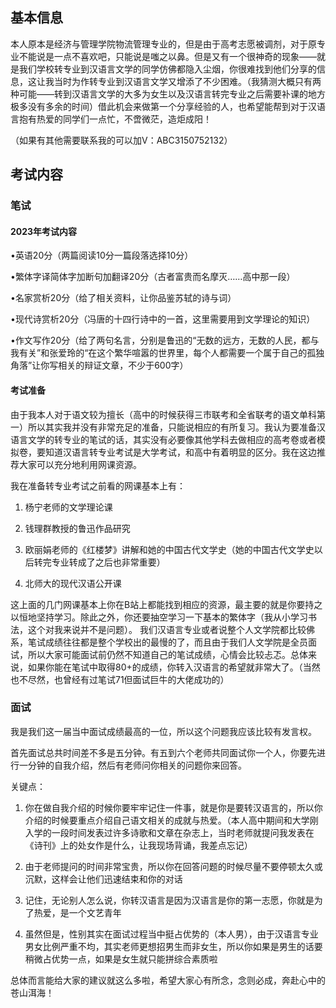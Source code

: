 ## 基本信息
本人原本是经济与管理学院物流管理专业的，但是由于高考志愿被调剂，对于原专业不能说是一点不喜欢吧，只能说是嗤之以鼻。但是又有一个很神奇的现象——就是我们学校转专业到汉语言文学的同学仿佛都隐入尘烟，你很难找到他们分享的信息，这让我当时为作转专业到汉语言文学又增添了不少困难。（我猜测大概只有两种可能——转到汉语言文学的大多为女生以及汉语言转完专业之后需要补课的地方极多没有多余的时间）借此机会来做第一个分享经验的人，也希望能帮到对于汉语言抱有热爱的同学们一点忙，不啻微茫，造炬成阳！

（如果有其他需要联系我的可以加V：ABC3150752132）

## 考试内容
### 笔试
#### 2023年考试内容

•英语20分（两篇阅读10分一篇段落选择10分）

•繁体字译简体字加断句加翻译20分（古者富贵而名摩灭……高中那一段）

•名家赏析20分（给了相关资料，让你品鉴苏轼的诗与词）

•现代诗赏析20分（冯唐的十四行诗中的一首，这里需要用到文学理论的知识）

•作文写作20分（给了两句名言，分别是鲁迅的“无数的远方，无数的人民，都与我有关”和张爱玲的“在这个繁华喧嚣的世界里，每个人都需要一个属于自己的孤独角落”让你写相关的辩证文章，不少于600字）

#### 考试准备
由于我本人对于语文较为擅长（高中的时候获得三市联考和全省联考的语文单科第一）所以其实我并没有非常充足的准备，只能说相应的有所复习。我认为要准备汉语言文学的转专业的笔试的话，其实没有必要像其他学科去做相应的高考卷或者模拟卷，要知道汉语言转专业考试是大学考试，和高中有着明显的区分。我在这边推荐大家可以充分地利用网课资源。

我在准备转专业考试之前看的网课基本上有：

1. 杨宁老师的文学理论课

2. 钱理群教授的鲁迅作品研究

3. 欧丽娟老师的《红楼梦》讲解和她的中国古代文学史（她的中国古代文学史以后转完专业转成了之后也非常重要）

4. 北师大的现代汉语公开课

这上面的几门网课基本上你在B站上都能找到相应的资源，最主要的就是你要持之以恒地坚持学习。除此之外，你还要抽空学习一下基本的繁体字（我从小学习书法，这个对我来说并不是问题）。
我们汉语言专业或者说整个人文学院都比较佛系，笔试成绩往往都是整个学校出的最慢的了，而且由于我们人文学院是全员面试，所以大家可能面试前仍然不知道自己的笔试成绩，心情会比较忐忑。总体来说，如果你能在笔试中取得80+的成绩，你转入汉语言的希望就非常大了。（当然也不尽然，也曾经有过笔试71但面试巨牛的大佬成功的）

### 面试
我是我们这一届当中面试成绩最高的一位，所以这个问题我应该比较有发言权。

首先面试总共时间差不多是五分钟。有五到六个老师共同面试你一个人，你要先进行一分钟的自我介绍，然后有老师问你相关的问题你来回答。

关键点：
1. 你在做自我介绍的时候你要牢牢记住一件事，就是你是要转汉语言的，所以你介绍的时候要重点介绍自己语文相关的成就与热爱。（本人高中期间和大学刚入学的一段时间发表过许多诗歌和文章在杂志上，当时老师就提问我发表在《诗刊》上的处女作是什么，让我现场背诵，我差点忘记）

2. 由于老师提问的时间非常宝贵，所以你在回答问题的时候尽量不要停顿太久或沉默，这样会让他们迅速结束和你的对话

3. 记住，无论别人怎么说，你转汉语言是因为汉语言是你的第一志愿，你就是为了热爱，是一个文艺青年

4. 虽然但是，性别其实在面试过程当中挺占优势的（本人男），由于汉语言专业男女比例严重不均，其实老师更想招男生而非女生，所以你如果是男生的话要稍微占优势一点，如果是女生就只能拼综合素质啦

总体而言能给大家的建议就这么多啦，希望大家心有所念，念则必成，奔赴心中的苍山洱海！
